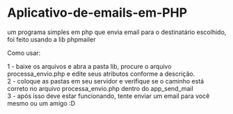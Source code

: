 # Aplicativo-de-emails-em-PHP
um programa simples em php que envia email para o destinatário escolhido, foi feito usando a lib phpmailer

Como usar:

1 - baixe os arquivos e abra a pasta lib, procure o arquivo processa_envio.php e edite seus atributos conforme a descrição.      
2 - coloque as pastas em seu servidor e verifique se o caminho está correto no arquivo processa_envio.php dentro do app_send_mail       
3 - após isso deve estar funcionando, tente enviar um email para você mesmo ou um amigo :D
